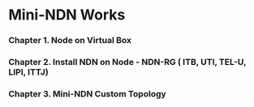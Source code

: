  # Mini-NDN Works 
 
 ### Chapter 1. Node on Virtual Box
 ### Chapter 2. Install NDN on Node - NDN-RG ( ITB, UTI, TEL-U, LIPI, ITTJ) 
 ### Chapter 3. Mini-NDN Custom Topology   
   
